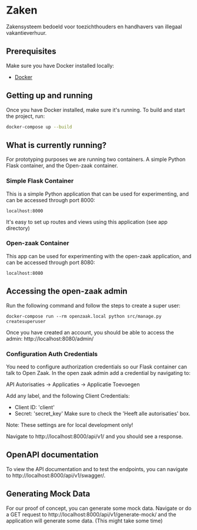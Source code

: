 # Zaken
Zakensysteem bedoeld voor toezichthouders en handhavers van illegaal vakantieverhuur.

## Prerequisites
Make sure you have Docker installed locally:
- [Docker](https://docs.docker.com/docker-for-mac/install/)

## Getting up and running
Once you have Docker installed, make sure it's running.
To build and start the project, run:
```bash
docker-compose up --build
```

## What is currently running?
For prototyping purposes we are running two containers. A simple Python Flask container, and the Open-zaak container. 

### Simple Flask Container
This is a simple Python application that can be used for experimenting, and can be accessed through port 8000: 
```
localhost:8000
```
It's easy to set up routes and views using this application (see app directory)

### Open-zaak Container
This app can be used for experimenting with the open-zaak application, and can be accessed through port 8080:
```
localhost:8080
```

## Accessing the open-zaak admin
Run the following command and follow the steps to create a super user:
```
docker-compose run --rm openzaak.local python src/manage.py createsuperuser
```

Once you have created an account, you should be able to access the admin:
http://localhost:8080/admin/

### Configuration Auth Credentials 
You need to configure authorization credentials so our Flask container can talk to Open Zaak.
In the open zaak admin add a credential by navigating to:

API Autorisaties -> Applicaties -> Applicatie Toevoegen

Add any label, and the following Client Credentials:
- Client ID: 'client'
- Secret: 'secret_key'
Make sure to check the 'Heeft alle autorisaties' box.

Note: These settings are for local development only! 

Navigate to http://localhost:8000/api/v1/ and you should see a response.

## OpenAPI documentation
To view the API documentation and to test the endpoints, you can navigate to http://localhost:8000/api/v1/swagger/.

## Generating Mock Data
For our proof of concept, you can generate some mock data.
Navigate or do a GET request to http://localhost:8000/api/v1/generate-mock/ and the application will generate some data. (This might take some time)
